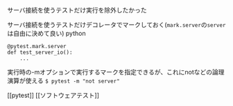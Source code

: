 
サーバ接続を使うテストだけ実行を除外したかった

サーバ接続を使うテストだけデコレータでマークしておく(`mark.server`の`server`は自由に決めて良い)
python

```
@pytest.mark.server
def test_server_io():
	...
```


実行時の-mオプションで実行するマークを指定できるが、これにnotなどの論理演算が使える
`$ pytest -m "not server"`

[[pytest]] [[ソフトウェアテスト]]
